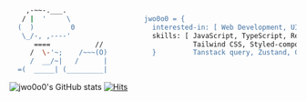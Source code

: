 ```bash
    ,-~~-.___.
   / |  '     \                  jwo0o0 = {
  (  )         0                   interested-in: [ Web Development, UI/UX, Cloud ],      
   \_/-, ,----'                    skills: [ JavaScript, TypeScript, React, Next.js,
      ====           //                      Tailwind CSS, Styled-components, Storybook,
     /  \-'~;    /~~~(O)           }         Tanstack query, Zustand, Git, AWS and more! ]
     /  __/~|   /      |
  =(  _____| (_________|           
```          

![jwo0o0's GitHub stats](https://github-readme-stats.vercel.app/api?username=jwo0o0&show_icons=true&theme=graywhite) [![Hits](https://hits.seeyoufarm.com/api/count/incr/badge.svg?url=https%3A%2F%2Fgithub.com%2Fjwo0o0%2Fhit-counter&count_bg=%23BFC1FF&title_bg=%23FFFFFF&icon=&icon_color=%23E7E7E7&title=%F0%9F%AB%A7&edge_flat=false)](https://hits.seeyoufarm.com)

